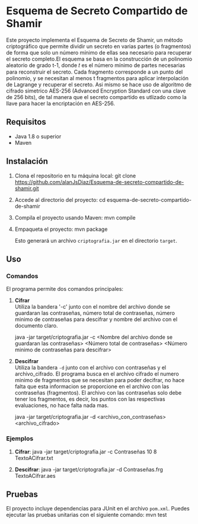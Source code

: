 # Esquema de Secreto Compartido de Shamir
Este proyecto implementa el Esquema de Secreto de Shamir, un método criptográfico que permite dividir un secreto en varias partes (o fragmentos)
de forma que solo un número mínimo de ellas sea necesario para recuperar el secreto completo.El esquema se basa en la construcción de un polinomio
aleatorio de grado t-1, donde 𝑡 es el número mínimo de partes necesarias para reconstruir el secreto.
Cada fragmento corresponde a un punto del polinomio, y se necesitan al menos t fragmentos para aplicar interpolación de Lagrange y recuperar el secreto.
Asi mismo se hace uso de algoritmo de cifrado simetrico AES-256 (Advanced Encryption Standard con una clave de 256 bits), de tal manera que el secreto 
compartido es utlizado como la llave para hacer la encriptación en AES-256.


## Requisitos
- Java 1.8 o superior
- Maven

## Instalación
1. Clona el repositorio en tu máquina local:
   git clone https://github.com/alanJsDiaz/Esquema-de-secreto-compartido-de-shamir.git

2. Accede al directorio del proyecto:
   cd esquema-de-secreto-compartido-de-shamir


3. Compila el proyecto usando Maven:
   mvn compile

4. Empaqueta el proyecto:
   mvn package

   Esto generará un archivo `criptografia.jar` en el directorio `target`.

## Uso

### Comandos

El programa permite dos comandos principales:

1. **Cifrar**  
   Utiliza la bandera '-c' junto con el nombre del archivo donde se guardaran las contraseñas, número total de contraseñas, número minimo de contraseñas para descifrar y nombre del archivo con el documento claro.

   java -jar target/criptografia.jar -c <Nombre del archivo donde se guardaran las contraseñas> <Número total de contraseñas> <Número minimo de contraseñas para descifrar> <Nombre del archivo con el documento claro>


2. **Descifrar**  
   Utiliza la bandera `-d` junto con el archivo con contraseñas y el archivo_cifrado.
   El programa busca en el archivo cifrado el numero minimo de fragmentos que se necesitan para poder decifrar, no hace falta que esta informacion se proporcione en el archivo con las contraseñas (fragmentos).
   El archivo con las contraseñas solo debe tener los fragmentos, es decir, los puntos con las respectivas evaluaciones, no hace falta nada mas.

   java -jar target/criptografia.jar -d <archivo_con_contraseñas> <archivo_cifrado>


### Ejemplos
1. **Cifrar**:
   java -jar target/criptografia.jar -c Contraseñas 10 8 TextoACifrar.txt

2. **Descifrar**:
   java -jar target/criptografia.jar -d Contraseñas.frg TextoACifrar.aes

## Pruebas
El proyecto incluye dependencias para JUnit en el archivo `pom.xml`. Puedes ejecutar las pruebas unitarias con el siguiente comando:
    mvn test

